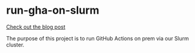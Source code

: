 # run-gha-on-slurm

[Check out the blog post](https://cloud.watonomous.ca/blog/using-slurm-to-run-github-actions)

The purpose of this project is to run GitHub Actions on prem via our Slurm cluster.
